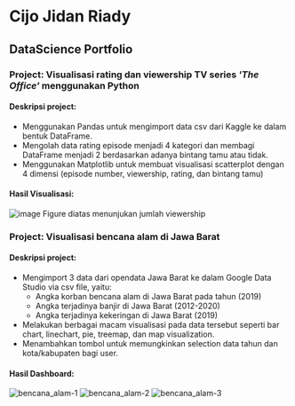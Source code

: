 # Cijo Jidan Riady
## DataScience Portfolio

### Project: Visualisasi rating dan viewership TV series *'The Office'* menggunakan Python
#### Deskripsi project:
+ Menggunakan Pandas untuk mengimport data csv dari Kaggle ke dalam bentuk DataFrame.
+ Mengolah data rating episode menjadi 4 kategori dan membagi DataFrame menjadi 2 berdasarkan adanya bintang tamu atau tidak.
+ Menggunakan Matplotlib untuk membuat visualisasi scatterplot dengan 4 dimensi (episode number, viewership, rating, dan bintang tamu)

#### Hasil Visualisasi:
![image](https://user-images.githubusercontent.com/80349832/138271826-49dfdc95-c309-4771-940f-93f2482ea0fe.png)
Figure diatas menunjukan jumlah viewership 

### Project: Visualisasi bencana alam di Jawa Barat
#### Deskripsi project:
+ Mengimport 3 data dari opendata Jawa Barat ke dalam Google Data Studio via csv file, yaitu:
  - Angka korban bencana alam di Jawa Barat pada tahun (2019)
  - Angka terjadinya banjir di Jawa Barat (2012-2020)
  - Angka terjadinya kekeringan di Jawa Barat (2019)
+ Melakukan berbagai macam visualisasi pada data tersebut seperti bar chart, linechart, pie, treemap, dan map visualization.
+ Menambahkan tombol untuk memungkinkan selection data tahun dan kota/kabupaten bagi user.

#### Hasil Dashboard:
![bencana_alam-1](https://user-images.githubusercontent.com/80349832/138287827-f1c164b2-96cf-41f4-aec6-a3c7a058c2b6.jpg)
![bencana_alam-2](https://user-images.githubusercontent.com/80349832/138287850-ec9cb166-351e-4431-9a58-b59cb8ca3f5d.jpg)
![bencana_alam-3](https://user-images.githubusercontent.com/80349832/138287866-c45dc796-6927-40f3-9563-6f126c959cf2.jpg)
